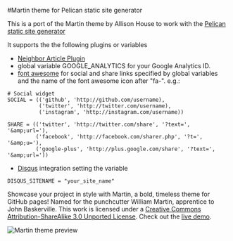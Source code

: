 #Martin theme for Pelican static site generator

This is a port of the Martin theme by Allison House to work with the [Pelican static site generator](http://blog.getpelican.com/)

It supports the the following plugins or variables

- [Neighbor Article Plugin](https://github.com/getpelican/pelican-plugins/tree/master/neighbors)
- global variable GOOGLE_ANALYTICS for your Google Analytics ID.
- [font awesome](http://fortawesome.github.io/Font-Awesome/) for social and share links specified by global variables and the name of the font awesome icon after "fa-".
e.g.:
```
# Social widget
SOCIAL = (('github', 'http://github.com/username),
          ('twitter', 'http://twitter.com/username),
          ('instagram', 'http://instagram.com/username))

SHARE = (('twitter', 'http://twitter.com/share', '?text=', '&amp;url='),
         ('facebook', 'http://facebook.com/sharer.php', '?t=', '&amp;u='),
         ('google-plus', 'http://plus.google.com/share', '?text=', '&amp;url='))
```

- [Disqus](http://www.disqus.com) integration setting the variable
```
DISQUS_SITENAME = "your_site_name"
```

Showcase your project in style with Martin, a bold, timeless theme for GitHub pages! Named for the punchcutter William Martin, apprentice to John Baskerville. This work is licensed under a [Creative Commons Attribution-ShareAlike 3.0 Unported License](http://creativecommons.org/licenses/by-sa/3.0/). Check out the [live demo](http://house.github.io/martin/).

![Martin theme preview](https://f.cloud.github.com/assets/306877/1145554/bddcfe0a-1e1d-11e3-998c-171657eb1054.png)
